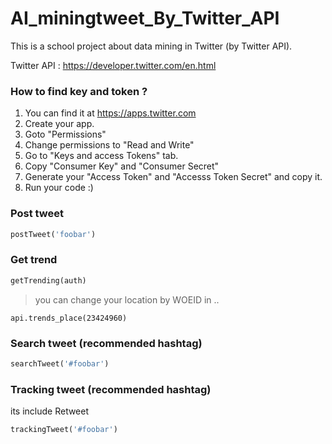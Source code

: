 # AI_miningtweet_By_Twitter_API

This is a school project about data mining in Twitter (by Twitter API).

Twitter API : https://developer.twitter.com/en.html


### How to find key and token ?
1. You can find it at https://apps.twitter.com
2. Create your app.
3. Goto "Permissions"
4. Change permissions to "Read and Write"
5. Go to "Keys and access Tokens" tab.
6. Copy "Consumer Key" and "Consumer Secret"
7. Generate your "Access Token" and "Accesss Token Secret" and copy it.
8. Run your code :)

### Post tweet
```python
postTweet('foobar')
```

### Get trend
```python
getTrending(auth)
```
>you can change your location by WOEID in ..
```
api.trends_place(23424960)
```

### Search tweet (recommended hashtag)
```python
searchTweet('#foobar')
```

### Tracking tweet (recommended hashtag)
its include Retweet
```python
trackingTweet('#foobar')
```

